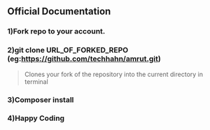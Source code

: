 ## Official Documentation

### 1)Fork repo to your account.

### 2)git clone URL_OF_FORKED_REPO (eg:https://github.com/techhahn/amrut.git)
 > Clones your fork of the repository into the current directory in terminal
    
### 3)Composer install

### 4)Happy Coding
